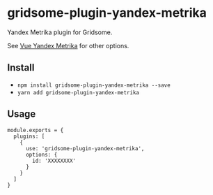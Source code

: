 # gridsome-plugin-yandex-metrika

Yandex Metrika plugin for Gridsome.

See [Vue Yandex Metrika](https://www.npmjs.com/package/vue-yandex-metrika) for other options.

## Install

- `npm install gridsome-plugin-yandex-metrika --save`
- `yarn add gridsome-plugin-yandex-metrika`

## Usage

```
module.exports = {
  plugins: [
    {
      use: 'gridsome-plugin-yandex-metrika',
      options: {
        id: 'XXXXXXXX'
      }
    }
  ]
}
```
